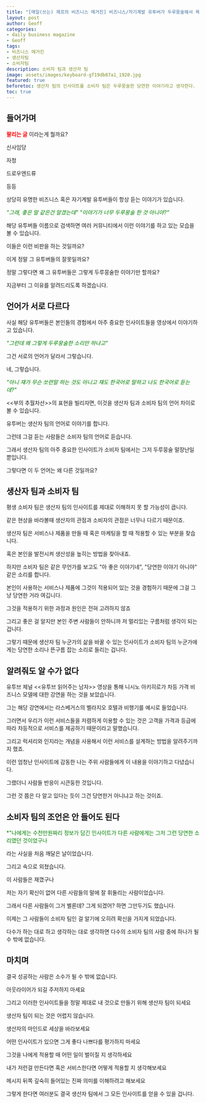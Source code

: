 ```yaml
---
title: "[매일(쓰는) 제프의 비즈니스 메거진] 비즈니스/자기계발 유투버가 두루뭉술해서 욕먹는 이유" 
layout: post
author: Geoff
categories:
- daily business magazine
- Geoff
tags:
- 비즈니스 메거진
- 생산자팀
- 소비자팀
description: 소비자 팀과 생산자 팀
image: assets/images/keyboard-gf19db87a1_1920.jpg
featured: true
beforetoc: 생산자 팀의 인사이트를 소비자 팀은 두루뭉술한 당연한 이야기라고 생각한다. 
toc: true
---
```


## 들어가며
<span style="color:red"> **팔리는 글** </span>이라는게 뭘까요? 

신사임당

자청

드로우엔드류

등등

상당히 유명한 비즈니스 혹은 자기계발 유투버들이 항상 듣는 이야기가 있습니다.



<span style="color:green">*"그래, 좋은 말 같은건 알겠는데"*</span>
<span style="color:green">*"이야기가 너무 두루뭉술 한 것 아니야?"*</span>

해당 유투버들 이름으로 검색하면 여러 커뮤니티에서 이런 이야기를 하고 있는 모습을 볼 수 있습니다.

이들은 이런 비판을 하는 것일까요?

이게 정말 그 유투버들의 잘못일까요?

정말 그렇다면 왜 그 유투버들은 그렇게 두루뭉술한 이야기만 할까요?

지금부터 그 이유를 알려드리도록 하겠습니다.


## 언어가 서로 다르다

사실 해당 유투버들은 본인들의 경험에서 아주 중요한 인사이트들을 영상에서 이야기하고 있습니다.

<span style="color:green">*"그런데 왜 그렇게 두루뭉술한 소리만 하냐고"*</span>

그건 서로의 언어가 달라서 그렇습니다. 

네, 그렇습니다. 

<span style="color:green">*"아니 쟤가 무슨 쏘련말 하는 것도 아니고 쟤도 한국어로 말하고 나도 한국어로 듣는데?"*</span>

 <<부의 추월차선>>의 표현을 빌리자면, 이것을 생산자 팀과 소비자 팀의 언어 차이로 볼 수 있습니다.

유투버는 생산자 팀의 언어로 이야기를 합니다. 

그런데 그걸 듣는 사람들은 소비자 팀의 언어로 듣습니다. 

그래서 생산자 팀의 아주 중요한 인사이트가 소비자 팀에서는 그저 두루뭉술 말장난일 뿐입니다.

그렇다면 이 두 언어는 왜 다른 것일까요?



## 생산자 팀과 소비자 팀

평생 소비자 팀은 생산자 팀의 인사이트를 제대로 이해하지 못 할 가능성이 큽니다.

같은 현상을 바라볼때 생산자의 관점과 소비자의 관점은 너무나 다르기 때문이죠.

생산자 팀은 서비스나 제품을 만들 때 혹은 마케팅을 할 때 적용할 수 있는 부분을 찾습니다.

혹은 본인을 발전시켜 생산성을 높히는 방법을 찾아내죠.

하지만 소비자 팀은 같은 무언가를 보고도 "아 좋은 이야기네", "당연한 이야기 아니야" 같은 소리를 합니다.

본인이 사용하는 서비스나 제품에 그것이 적용되어 있는 것을 경험하기 때문에 그걸 그냥 당연한 거라 여깁니다.

그것을 적용하기 위한 과정과 원인은 전혀 고려하지 않죠

그리고 좋은 걸 알지만 본인 주변 사람들이 안하니까 저 멀리있는 구름처럼 생각이 되는 겁니다.

그렇기 때문에 생산자 팀 누군가의 삶을 바꿀 수 있는 인사이트가 소비자 팀의 누군가에게는 당연한 소리나 뜬구름 잡는 소리로 들리는 겁니다.

## 알려줘도 알 수가 없다
유투브 체널 <<유투브 읽어주는 남자>> 영상을 통해 니시노 아키히로가 차등 가격 비즈니스 모델에 대한 강연을 하는 것을 보았습니다.

그는 해당 강연에서는 라스베거스의 벨라지오 호텔과 비행기를 예시로 들었습니다. 

그러면서 우리가 이런 서비스들을 저렴하게 이용할 수 있는 것은 고객을 가격과 등급에 따라 차등적으로 서비스를 제공하기 때문이라고 말했습니다.

그리고 럭셔리와 인지라는 개념을 사용해서 이런 서비스를 설계하는 방법을 알려주기까지 했죠. 

이런 엄청난 인사이트에 감동한 나는 주위 사람들에게 이 내용을 이야기하고 다녔습니다. 

그랬더니 사람들 반응이 시큰둥한 것입니다. 

그런 것 쯤은 다 알고 있다는 듯이 그건 당연한거 아니냐고 하는 것이죠. 

## 소비자 팀의 조언은 안 들어도 된다
<span style="color:green">*"나에게는 수천만원짜리 정보가 담긴 인사이트가 다른 사람에게는 그저 그런 당연한 소리였던 것이었구나</span>

라는 사실을 처음 깨달은 날이었습니다. 

그리고 속으로 외쳤습니다. 

이 사람들은 재꼈구나

저는 자기 확신이 없어 다른 사람들의 말에 잘 휘둘리는 사람이었습니다. 

그래서 다른 사람들이 그거 별론데? 그게 되겠어? 하면 그만두기도 했습니다. 

이제는 그 사람들이 소비자 팀인 걸 알기에 오히려 확신을 가지게 되었습니다.

다수가 하는 대로 하고 생각하는 대로 생각하면 다수의 소비자 팀의 사람 중에 하나가 될 수 밖에 없습니다.

## 마치며
결국 성공하는 사람은 소수가 될 수 밖에 없습니다. 

아웃라이어가 되길 주저하지 마세요 

그리고 이러한 인사이트들을 정말 제대로 내 것으로 만들기 위해 생산자 팀이 되세요

생산자 팀이 되는 것은 어렵지 않습니다. 

생산자의 마인드로 세상을 바라보세요

어떤 인사이트가 있으면 그게 좋다 나쁘다를 평가하지 마세요

그것을 나에게 적용할 때 어떤 일이 벌이질 지 생각하세요

내가 저런걸 만든다면 혹은 서비스한다면 어떻게 적용할 지 생각해보세요

메시지 뒤쪽 깊숙히 들어있는 진짜 의미를 이해하려고 해보세요

그렇게 한다면 여러분도 결국 생산자 팀에서 그 모든 인사이트를 얻을 수 있을 겁니다.
